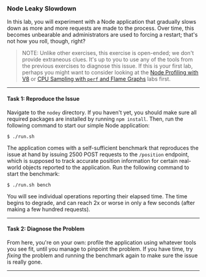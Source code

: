 ### Node Leaky Slowdown

In this lab, you will experiment with a Node application that gradually slows down as more and more requests are made to the process. Over time, this becomes unbearable and administrators are used to forcing a restart; that's not how you roll, though, right?

> NOTE: Unlike other exercises, this exercise is open-ended; we don't provide extraneous clues. It's up to you to use any of the tools from the previous exercises to diagnose this issue. If this is your first lab, perhaps you might want to consider looking at the [Node Profiling with V8](node-prof.md) or [CPU Sampling with `perf` and Flame Graphs](perf.md) labs first.

- - -

#### Task 1: Reproduce the Issue

Navigate to the `nodey` directory. If you haven't yet, you should make sure all required packages are installed by running `npm install`. Then, run the following command to start our simple Node application:

```
$ ./run.sh
```

The application comes with a self-sufficient benchmark that reproduces the issue at hand by issuing 2500 POST requests to the `/position` endpoint, which is supposed to track accurate position information for certain real-world objects reported to the application. Run the following command to start the benchmark:

```
$ ./run.sh bench
```

You will see individual operations reporting their elapsed time. The time begins to degrade, and can reach 2x or worse in only a few seconds (after making a few hundred requests).

- - -

#### Task 2: Diagnose the Problem

From here, you're on your own: profile the application using whatever tools you see fit, until you manage to pinpoint the problem. If you have time, try _fixing_ the problem and running the benchmark again to make sure the issue is really gone.

- - -
